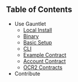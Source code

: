 ## Table of Contents

- Use Gauntlet
  - [Local Install](./getting_started.md#setup)
  - [Binary](./getting_started.md#binary)
  - [Basic Setup](./getting_started.md#basic-setup)
  - [CLI](../../packages-ts/gauntlet-starknet-cli/README.md)
  - [Example Contract](../../packages-ts/gauntlet-starknet-example/README.md)
  - [Account Contract](../../packages-ts/gauntlet-starknet-account/README.md)
  - [OCR2 Contracts](../../packages-ts/gauntlet-starknet-ocr2/README.md)
- Contribute
